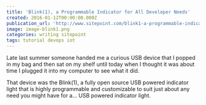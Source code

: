 ```yaml
---
title: 'Blink(1), a Programmable Indicator for All Developer Needs'
created: 2016-01-12T00:00:00.000Z
publication_url: 'http://www.sitepoint.com/blink1-a-programmable-indicator-for-all-developer-needs/'
image: image-blink1.png
categories: writing sitepoint
tags: tutorial devops iot
---
```


Late last summer someone handed me a curious USB device that I popped in my bag and then sat on my shelf until today when I thought it was about time I plugged it into my computer to see what it did.

That device was the Blink(1), a fully open source USB powered indicator light that is highly programmable and customizable to suit just about any need you might have for a... USB powered indicator light.
